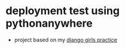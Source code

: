 # deployment test using pythonanywhere 
- project based on my [django girls practice](https://github.com/kjh91-sam/til/tree/master/4_python/myvenv1)

